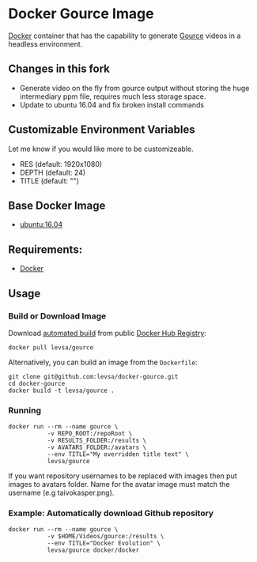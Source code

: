 # Docker Gource Image

[Docker](https://www.docker.com) container that has the capability to generate [Gource](https://code.google.com/p/gource) videos in a headless environment.

## Changes in this fork

- Generate video on the fly from gource output without storing the huge intermediary ppm file, requires much less storage space.
- Update to ubuntu 16.04 and fix broken install commands

## Customizable Environment Variables
Let me know if you would like more to be customizeable.

+ RES (default: 1920x1080)
+ DEPTH (default: 24)
+ TITLE (default: "")

## Base Docker Image

- [ubuntu:16.04](https://registry.hub.docker.com/_/ubuntu/)

## Requirements:

- [Docker](http://www.docker.com/)

## Usage

### Build or Download Image

Download [automated build](https://hub.docker.com/r/levsa/gource/) from public [Docker Hub Registry](https://hub.docker.com/):

    docker pull levsa/gource

Alternatively, you can build an image from the `Dockerfile`:

    git clone git@github.com:levsa/docker-gource.git
    cd docker-gource
    docker build -t levsa/gource .

### Running

    docker run --rm --name gource \
               -v REPO_ROOT:/repoRoot \
               -v RESULTS_FOLDER:/results \
               -v AVATARS_FOLDER:/avatars \
               --env TITLE="My overridden title text" \
               levsa/gource

If you want repository usernames to be replaced with images then put images to avatars folder.
Name for the avatar image must match the username (e.g taivokasper.png).

### Example: Automatically download Github repository

    docker run --rm --name gource \
               -v $HOME/Videos/gource:/results \
               --env TITLE="Docker Evolution" \
               levsa/gource docker/docker

